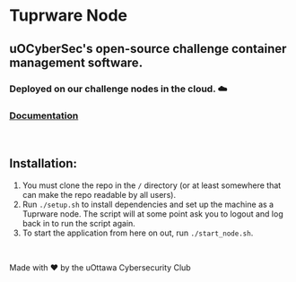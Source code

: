 # Tuprware Node

## uOCyberSec's open-source challenge container management software. 

### Deployed on our challenge nodes in the cloud. ☁️

### [Documentation](https://github.com/uocybersec/tuprware-node/blob/main/DOCUMENTATION.md)

<br>

## Installation:
1. You must clone the repo in the `/` directory (or at least somewhere that can make the repo readable by all users). 
1. Run `./setup.sh` to install dependencies and set up the machine as a Tuprware node. The script will at some point ask you to logout and log back in to run the script again.
2. To start the application from here on out, run `./start_node.sh`. 

<br>

Made with ❤️ by the uOttawa Cybersecurity Club

